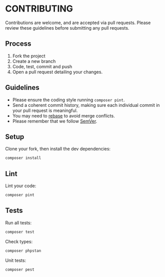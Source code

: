 # CONTRIBUTING

Contributions are welcome, and are accepted via pull requests.
Please review these guidelines before submitting any pull requests.

## Process

1. Fork the project
1. Create a new branch
1. Code, test, commit and push
1. Open a pull request detailing your changes.

## Guidelines

-   Please ensure the coding style running `composer pint`.
-   Send a coherent commit history, making sure each individual commit in your pull request is meaningful.
-   You may need to [rebase](https://git-scm.com/book/en/v2/Git-Branching-Rebasing) to avoid merge conflicts.
-   Please remember that we follow [SemVer](http://semver.org/).

## Setup

Clone your fork, then install the dev dependencies:

```bash
composer install
```

## Lint

Lint your code:

```bash
composer pint
```

## Tests

Run all tests:

```bash
composer test
```

Check types:

```bash
composer phpstan
```

Unit tests:

```bash
composer pest
```

